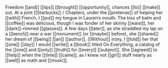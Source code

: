 Freedom [[and]] [[lips]] [[brought]] [[opportunity]], chances [[to]] [[make]] out. At a joint [[Starbucks]] / Chapters, under the [[pretense]] of helping her [[with]] French, I [[put]] my tongue in Lauren’s mouth. The kiss of balm and [[coffee]] was delicious, though I was fonder of her skinny [[waist]], her [[dark]]-rimmed [[glasses]]. A few days [[later]], as she straddled my lap on a [[bench]] near a war [[monument]] (or [[maybe]] before), she [[shared]] her dream of [[being]] [[an]] [[author]]. [[Without]] irony, I [[told]] her that [[one]] [[day]] I would [[write]] a [[book]] titled On Everything, a catalog of the [[one]] and [[only]] [[truth]] for [[every]] [[subject]]. She [[agreed]] to [[help]] when the [[time]] [[came]], as I knew not [[girl]] stuff nearly as [[well]] as math and [[music]].  